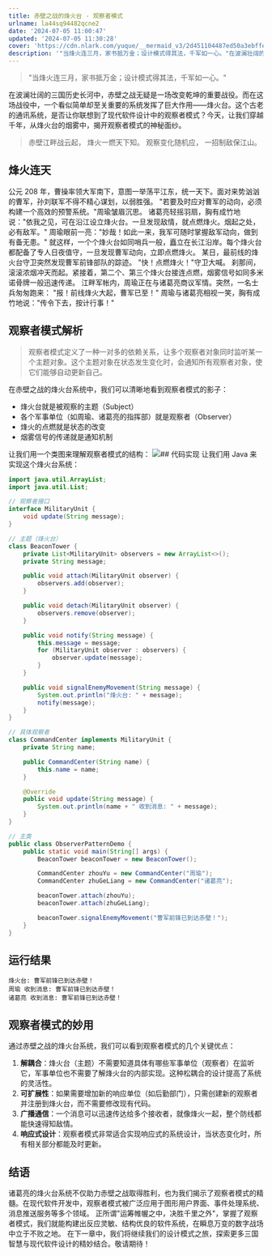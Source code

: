 ```yaml
---
title: 赤壁之战的烽火台 - 观察者模式
urlname: la44sq94482qcne2
date: '2024-07-05 11:00:47'
updated: '2024-07-05 11:30:28'
cover: 'https://cdn.nlark.com/yuque/__mermaid_v3/2d451104487ed50a3ebffe4ab7d7e83c.svg'
description: '"当烽火连三月，家书抵万金；设计模式得其法，千军如一心。"在波澜壮阔的三国历史长河中，赤壁之战无疑是一场改变乾坤的重要战役。而在这场战役中，一个看似简单却至关重要的系统发挥了巨大作用——烽火台。这个古老的通讯系统，是否让你联想到了现代软件设计中的观察者模式？今天，让我们穿越千年，从烽火台的烟雾...'
---
```

> "当烽火连三月，家书抵万金；设计模式得其法，千军如一心。"

在波澜壮阔的三国历史长河中，赤壁之战无疑是一场改变乾坤的重要战役。而在这场战役中，一个看似简单却至关重要的系统发挥了巨大作用——烽火台。这个古老的通讯系统，是否让你联想到了现代软件设计中的观察者模式？今天，让我们穿越千年，从烽火台的烟雾中，揭开观察者模式的神秘面纱。
> 赤壁江畔战云起，
烽火一燃天下知。
观察变化随机应，
一招制敌保江山。

## 烽火连天
公元 208 年，曹操率领大军南下，意图一举荡平江东，统一天下。面对来势汹汹的曹军，孙刘联军不得不精心谋划，以弱胜强。
"若要及时应对曹军的动向，必须构建一个高效的预警系统。"周瑜皱眉沉思。
诸葛亮轻摇羽扇，胸有成竹地说："依我之见，可在沿江设立烽火台。一旦发现敌情，就点燃烽火。烟起之处，必有敌军。"
周瑜眼前一亮："妙哉！如此一来，我军可随时掌握敌军动向，做到有备无患。"
就这样，一个个烽火台如同哨兵一般，矗立在长江沿岸。每个烽火台都配备了专人日夜值守，一旦发现曹军动向，立即点燃烽火。
某日，最前线的烽火台守卫突然发现曹军前锋部队的踪迹。
"快！点燃烽火！"守卫大喊。
刹那间，滚滚浓烟冲天而起。紧接着，第二个、第三个烽火台接连点燃，烟雾信号如同多米诺骨牌一般迅速传递。
江畔军帐内，周瑜正在与诸葛亮商议军情。突然，一名士兵匆匆跑来：
"报！前线烽火大起，曹军已至！"
周瑜与诸葛亮相视一笑，胸有成竹地说："传令下去，按计行事！"
## 观察者模式解析
> 观察者模式定义了一种一对多的依赖关系，让多个观察者对象同时监听某一个主题对象。这个主题对象在状态发生变化时，会通知所有观察者对象，使它们能够自动更新自己。

在赤壁之战的烽火台系统中，我们可以清晰地看到观察者模式的影子：

- 烽火台就是被观察的主题（Subject）
- 各个军事单位（如周瑜、诸葛亮的指挥部）就是观察者（Observer）
- 烽火的点燃就是状态的改变
- 烟雾信号的传递就是通知机制

让我们用一个类图来理解观察者模式的结构：
![](https://oss1.aistar.cool/elog-offer-now/4ae7cd0a9ef95aa03ffebd29c1af4bfe.svg)## 代码实现
让我们用 Java 来实现这个烽火台系统：
```java
import java.util.ArrayList;
import java.util.List;

// 观察者接口
interface MilitaryUnit {
    void update(String message);
}

// 主题（烽火台）
class BeaconTower {
    private List<MilitaryUnit> observers = new ArrayList<>();
    private String message;

    public void attach(MilitaryUnit observer) {
        observers.add(observer);
    }

    public void detach(MilitaryUnit observer) {
        observers.remove(observer);
    }

    public void notify(String message) {
        this.message = message;
        for (MilitaryUnit observer : observers) {
            observer.update(message);
        }
    }

    public void signalEnemyMovement(String message) {
        System.out.println("烽火台: " + message);
        notify(message);
    }
}

// 具体观察者
class CommandCenter implements MilitaryUnit {
    private String name;

    public CommandCenter(String name) {
        this.name = name;
    }

    @Override
    public void update(String message) {
        System.out.println(name + " 收到消息: " + message);
    }
}

// 主类
public class ObserverPatternDemo {
    public static void main(String[] args) {
        BeaconTower beaconTower = new BeaconTower();

        CommandCenter zhouYu = new CommandCenter("周瑜");
        CommandCenter zhuGeLiang = new CommandCenter("诸葛亮");

        beaconTower.attach(zhouYu);
        beaconTower.attach(zhuGeLiang);

        beaconTower.signalEnemyMovement("曹军前锋已到达赤壁！");
    }
}
```
## 运行结果
```
烽火台: 曹军前锋已到达赤壁！
周瑜 收到消息: 曹军前锋已到达赤壁！
诸葛亮 收到消息: 曹军前锋已到达赤壁！
```
## 观察者模式的妙用
通过赤壁之战的烽火台系统，我们可以看到观察者模式的几个关键优点：

1. **解耦合**：烽火台（主题）不需要知道具体有哪些军事单位（观察者）在监听它，军事单位也不需要了解烽火台的内部实现。这种松耦合的设计提高了系统的灵活性。
2. **可扩展性**：如果需要增加新的响应单位（如后勤部门），只需创建新的观察者并注册到烽火台，而不需要修改现有代码。
3. **广播通信**：一个消息可以迅速传达给多个接收者，就像烽火一起，整个防线都能快速得知敌情。
4. **响应式设计**：观察者模式非常适合实现响应式的系统设计，当状态变化时，所有相关部分都能及时更新。
## 结语
诸葛亮的烽火台系统不仅助力赤壁之战取得胜利，也为我们揭示了观察者模式的精髓。在现代软件开发中，观察者模式被广泛应用于图形用户界面、事件处理系统、消息推送服务等多个领域。
正所谓"运筹帷幄之中，决胜千里之外"，掌握了观察者模式，我们就能构建出反应灵敏、结构优良的软件系统，在瞬息万变的数字战场中立于不败之地。
在下一章中，我们将继续我们的设计模式之旅，探索更多三国智慧与现代软件设计的精妙结合。敬请期待！
